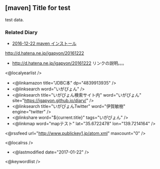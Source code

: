 ## [maven] Title for test

test data.


### Related Diary


* [2016-12-22 maven インストール](https://igapyon.github.io/diary/2016/ig161222.html)

http://d.hatena.ne.jp/igapyon/20161222

* http://d.hatena.ne.jp/igapyon/20161222 リンクの説明。。。


<@localyearlist />

* <@linkamazon title="JDBC本" dp="4839913935" />
* <@linksearch word="いがぴょん" />
* <@linksearch title="いがぴょん検索サイト内" word="いがぴょん" site="https://igapyon.github.io/diary/" />
* <@linksearch title="いがぴょんTwitter" word="伊賀敏樹" engine="twitter" />
* <@linkshare word="${current.title}" tags="いがぴょん" />
* <@linkmap word="mapテスト" lat="35.6722478" lon="139.7214164" />

<@rssfeed url="http://www.publickey1.jp/atom.xml" maxcount="0" />

<@localrss />

* <@lastmodified date="2017-01-22" />

<@keywordlist />
